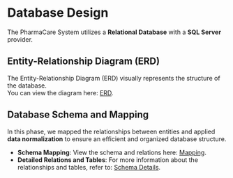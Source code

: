 # Database Design

The PharmaCare System utilizes a **Relational Database** with a **SQL Server** provider.

## Entity-Relationship Diagram (ERD)

The Entity-Relationship Diagram (ERD) visually represents the structure of the database.  
You can view the diagram here: [ERD](ERD.pdf).

## Database Schema and Mapping

In this phase, we mapped the relationships between entities and applied **data normalization** to ensure an efficient and organized database structure.

- **Schema Mapping**: View the schema and relations here: [Mapping](Mapping_Relations.pdf).  
- **Detailed Relations and Tables**: For more information about the relationships and tables, refer to: [Schema Details](Relations.md).